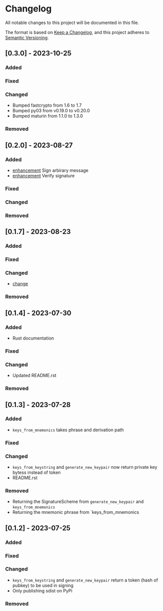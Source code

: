 # Changelog

All notable changes to this project will be documented in this file.

The format is based on [Keep a Changelog](https://keepachangelog.com/en/1.0.0/),
and this project adheres to [Semantic Versioning](https://semver.org/spec/v2.0.0.html).

## [0.3.0] - 2023-10-25

### Added

### Fixed

### Changed

- Bumped fastcrypto from 1.6 to 1.7
- Bumped py03 from v0.19.0 to v0.20.0
- Bumped maturin from 1.1.0 to 1.3.0

### Removed

## [0.2.0] - 2023-08-27

### Added

- [enhancement](https://github.com/FrankC01/pysui-fastcrypto/issues/3) Sign arbirary message
- [enhancement](https://github.com/FrankC01/pysui-fastcrypto/issues/2) Verify signature

### Fixed

### Changed

### Removed

## [0.1.7] - 2023-08-23

### Added

### Fixed

### Changed

- [change](https://github.com/FrankC01/pysui-fastcrypto/issues/1)

### Removed

## [0.1.4] - 2023-07-30

### Added

- Rust documentation

### Fixed

### Changed

- Updated README.rst

### Removed


## [0.1.3] - 2023-07-28

### Added

- `keys_from_mnemonics` takes phrase and derivation path

### Fixed

### Changed

- `keys_from_keystring` and `generate_new_keypair` now return private key bytess instead of token
- README.rst

### Removed

- Returning the SignatureScheme from `generate_new_keypair` and `keys_from_mnemonics`
- Returning the mnemonic phrase from `keys_from_mnemonics

## [0.1.2] - 2023-07-25

### Added

### Fixed

### Changed

- `keys_from_keystring` and `generate_new_keypair` return a token (hash of pubkey) to be used in signing
- Only publishing sdist on PyPi

### Removed
